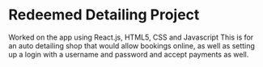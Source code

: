 # Redeemed Detailing Project
Worked on the app using React.js, HTML5, CSS and Javascript
This is for an auto detailing shop that would allow bookings online, as well as setting up a login with a username and password and accept payments as well. 
